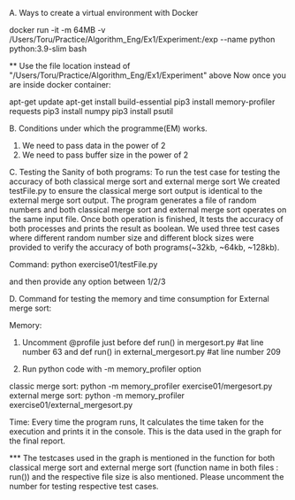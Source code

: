 A. Ways to create a virtual environment with Docker

docker run -it -m 64MB -v /Users/Toru/Practice/Algorithm_Eng/Ex1/Experiment:/exp --name python python:3.9-slim bash
    
** Use the file location instead of "/Users/Toru/Practice/Algorithm_Eng/Ex1/Experiment" above
Now once you are inside docker container:

apt-get update
apt-get install build-essential
pip3 install memory-profiler requests
pip3 install numpy
pip3 install psutil


B. Conditions under which the programme(EM) works.
1. We need to pass data in the power of 2
2. We need to pass buffer size in the power of 2

C.  Testing the Sanity of both programs:
To run the test case for testing the accuracy of both classical merge sort and external merge sort
We created testFile.py to ensure the classical merge sort output is identical to the external merge sort output. The program generates a file of random numbers and both classical merge sort and external merge sort operates on the same input file. Once both operation is finished, It tests the accuracy of both processes and prints the result as boolean. We used three test cases where different random number size and different block sizes were provided to verify the accuracy of both programs(~32kb, ~64kb, ~128kb).
   
Command:
python exercise01/testFile.py

and then provide any option between 1/2/3


D. Command for testing the memory and time consumption for External merge sort:

Memory:

1. Uncomment @profile 
just before 
def run() in mergesort.py   #at line number 63 
and 
def run() in external_mergesort.py  #at line number 209

2. Run python code with -m memory_profiler option 

classic merge sort: python -m memory_profiler exercise01/mergesort.py
external merge sort: python -m memory_profiler exercise01/external_mergesort.py

Time:
Every time the program runs, It calculates the time taken for the execution and prints it in the console. This is the data used in the graph for the final report.

*** The testcases used in the graph is mentioned in the function for both classical merge sort and external merge sort (function name in both files : run()) and the respective file size is also mentioned. Please uncomment the number for testing respective test cases.
